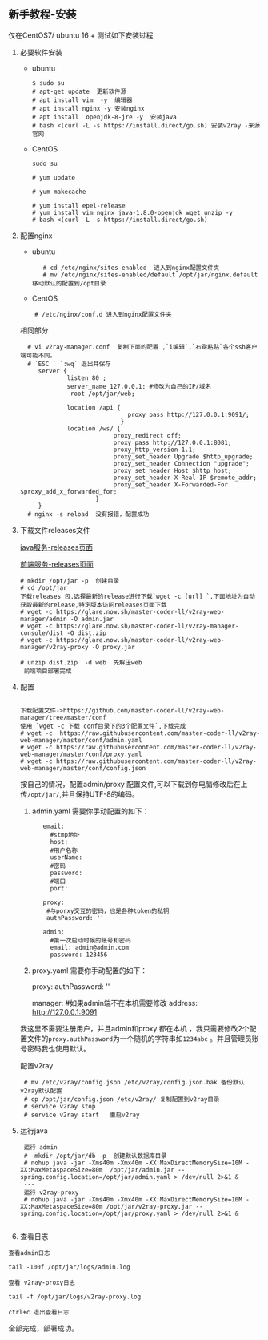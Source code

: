 ## 新手教程-安装

 仅在CentOS7/ ubuntu 16 + 测试如下安装过程

  1. 必要软件安装
  
      * ubuntu    
        ```
        $ sudo su
        # apt-get update  更新软件源
        # apt install vim  -y  编辑器
        # apt install nginx -y 安装nginx
        # apt install  openjdk-8-jre -y  安装java
        # bash <(curl -L -s https://install.direct/go.sh) 安装v2ray -来源官网
        ```
       * CentOS
    
         ```
         sudo su
         
         # yum update
         
         # yum makecache
         
         # yum install epel-release
         # yum install vim nginx java-1.8.0-openjdk wget unzip -y
         # bash <(curl -L -s https://install.direct/go.sh)
    
         ```
       
       
  2. 配置nginx
         
        * ubuntu
          ```
             # cd /etc/nginx/sites-enabled  进入到nginx配置文件夹
             # mv /etc/nginx/sites-enabled/default /opt/jar/nginx.default 移动默认的配置到/opt目录
          ```             
       
        * CentOS
        ```
            # /etc/nginx/conf.d 进入到nginx配置文件夹
        ```
        相同部分
        ```
          # vi v2ray-manager.conf  复制下面的配置 ,`i编辑`,`右键粘贴`各个ssh客户端可能不同。
          # `ESC ` `:wq` 退出并保存
             server {
                     listen 80 ;
                     server_name 127.0.0.1; #修改为自己的IP/域名 
                      root /opt/jar/web;
                    
                     location /api {
                                      proxy_pass http://127.0.0.1:9091/;
                                    }
                     location /ws/ {
                                  proxy_redirect off;
                                  proxy_pass http://127.0.0.1:8081;
                                  proxy_http_version 1.1;
                                  proxy_set_header Upgrade $http_upgrade;
                                  proxy_set_header Connection "upgrade";
                                  proxy_set_header Host $http_host;
                                  proxy_set_header X-Real-IP $remote_addr;
                                  proxy_set_header X-Forwarded-For $proxy_add_x_forwarded_for;
                             } 
             }
          # nginx -s reload  没有报错，配置成功
        ```
  3. 下载文件releases文件
  
     [java服务-releases页面](https://github.com/master-coder-ll/v2ray-web-manager/releases)
     
     [前端服务-releases页面](https://github.com/master-coder-ll/v2ray-manager-console/releases)
    
     ```
     # mkdir /opt/jar -p  创建目录
     # cd /opt/jar 
     下载releases 包,选择最新的release进行下载`wget -c [url] `,下面地址为自动获取最新的release,特定版本访问releases页面下载
     # wget -c https://glare.now.sh/master-coder-ll/v2ray-web-manager/admin -O admin.jar
     # wget -c https://glare.now.sh/master-coder-ll/v2ray-manager-console/dist -O dist.zip
     # wget -c https://glare.now.sh/master-coder-ll/v2ray-web-manager/v2ray-proxy -O proxy.jar
      
     # unzip dist.zip  -d web  先解压web
      前端项目部署完成
     
     ```
  4. 配置
     
        ```
    
      下载配置文件->https://github.com/master-coder-ll/v2ray-web-manager/tree/master/conf
      使用 `wget -c 下载 conf目录下的3个配置文件`,下载完成 
      # wget -c  https://raw.githubusercontent.com/master-coder-ll/v2ray-web-manager/master/conf/admin.yaml
      # wget -c https://raw.githubusercontent.com/master-coder-ll/v2ray-web-manager/master/conf/proxy.yaml
      # wget -c https://raw.githubusercontent.com/master-coder-ll/v2ray-web-manager/master/conf/config.json
       ```  
      按自己的情况，配置admin/proxy 配置文件,可以下载到你电脑修改后在上传`/opt/jar/`,并且保持UTF-8的编码。
      
      1. admin.yaml 需要你手动配置的如下：
        
                email:
                  #stmp地址
                  host:
                  #用户名称
                  userName:
                  #密码
                  password:
                  #端口
                  port:
                
                proxy:
                 #与porxy交互的密码，也是各种token的私钥
                 authPassword: ''
                 
                admin:
                  #第一次启动时候的账号和密码
                  email: admin@admin.com
                  password: 123456
                
      2. proxy.yaml 需要你手动配置的如下：
         
            proxy:
              authPassword: ''
              
            manager:
                #如果admin端不在本机需要修改
                address: http://127.0.0.1:9091
     
     我这里不需要注册用户，并且admin和proxy 都在本机 ，我只需要修改2个配置文件的`proxy.authPassword`为一个随机的字符串如`1234abc` 。并且管理员账号密码我也使用默认。
     
     配置v2ray
    
       ```
        # mv /etc/v2ray/config.json /etc/v2ray/config.json.bak 备份默认v2ray默认配置
        # cp /opt/jar/config.json /etc/v2ray/ 复制配置到v2ray目录
        # service v2ray stop
        # service v2ray start   重启v2ray
       ```
     
  5. 运行java
     
     ```
      运行 admin
      #  mkdir /opt/jar/db -p  创建默认数据库目录
      # nohup java -jar -Xms40m -Xmx40m -XX:MaxDirectMemorySize=10M -XX:MaxMetaspaceSize=80m  /opt/jar/admin.jar --spring.config.location=/opt/jar/admin.yaml > /dev/null 2>&1 &
      --- 
      运行 v2ray-proxy
      # nohup java -jar -Xms40m -Xmx40m -XX:MaxDirectMemorySize=10M -XX:MaxMetaspaceSize=80m /opt/jar/v2ray-proxy.jar --spring.config.location=/opt/jar/proxy.yaml > /dev/null 2>&1 &
      
     ```
  6. 查看日志
    
    查看admin日志
    
    tail -100f /opt/jar/logs/admin.log
    
    查看 v2ray-proxy日志
    
    tail -f /opt/jar/logs/v2ray-proxy.log
    
    ctrl+c 退出查看日志
    
   全部完成，部署成功。
             
    
  

      
    
    
